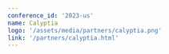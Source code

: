 ```yaml
---
conference_id: '2023-us'
name: Calyptia
logo: '/assets/media/partners/calyptia.png'
link: '/partners/calyptia.html'
---
```

